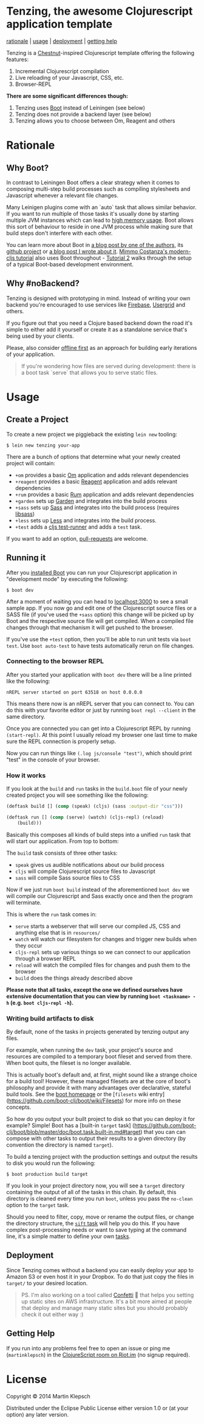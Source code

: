 # Tenzing, the awesome Clojurescript application template

[rationale](#rationale) | [usage](#usage) | [deployment](#deployment) | [getting help](#getting-help)


Tenzing is a [Chestnut](https://github.com/plexus/chestnut)-inspired
Clojurescript template offering the following features:

1.  Incremental Clojurescript compilation
2.  Live reloading of your Javascript, CSS, etc.
3.  Browser-REPL

**There are some significant differences though:**

1.  Tenzing uses [Boot](https://github.com/boot-clj/boot) instead of Leiningen (see below)
2.  Tenzing does not provide a backend layer (see below)
3.  Tenzing allows you to choose between Om, Reagent and others

# Rationale

## Why Boot?

In contrast to Leiningen Boot offers a clear strategy when it comes to
composing multi-step build processes such as compiling stylesheets and
Javascript whenever a relevant file changes.

Many Leinigen plugins come with an \`auto\` task that allows similar
behavior. If you want to run multiple of those tasks it's usually done
by starting multiple JVM instances which can lead to
[high memory usage](https://github.com/plexus/chestnut/issues/49). Boot
allows this sort of behaviour to reside in one JVM process while
making sure that build steps don't interfere with each other.

You can learn more about Boot in
[a blog post by one of the authors](http://adzerk.com/blog/2014/11/clojurescript-builds-rebooted/),
its [github project](https://github.com/boot-clj/boot) or
[a blog post I wrote about it](http://www.martinklepsch.org/posts/why-boot-is-relevant-for-the-clojure-ecosystem.html).
[Mimmo Costanza's modern-cljs tutorial](https://github.com/magomimmo/modern-cljs) also uses Boot throughout - 
[Tutorial 2](https://github.com/magomimmo/modern-cljs/blob/master/doc/second-edition/tutorial-02.md)
walks through the setup of a typical Boot-based development environment.

## Why #noBackend?

Tenzing is designed with prototyping in mind. Instead of writing your
own backend you're encouraged to use services like
[Firebase](https://www.firebase.com),
[Usergrid](http://usergrid.incubator.apache.org) and others.

If you figure out that you need a Clojure based backend down the road
it's simple to either add it yourself or create it as a standalone
service that's being used by your clients.

Please, also consider
[offline first](http://alistapart.com/article/offline-first) as an
approach for building early iterations of your application.

> If you're wondering how files are served during development: there
> is a boot task \`serve\` that allows you to serve static files.

# Usage

## Create a Project

To create a new project we piggieback the existing `lein new` tooling:

    $ lein new tenzing your-app

There are a bunch of options that determine what your newly created
project will contain:

-   `+om` provides a basic [Om](https://github.com/omcljs/om)
    application and adds relevant dependencies
-   `+reagent` provides a basic
    [Reagent](https://github.com/reagent-project/reagent) application
    and adds relevant dependencies
-   `+rum` provides a basic
    [Rum](https://github.com/tonsky/rum) application
    and adds relevant dependencies
-   `+garden` sets up [Garden](https://github.com/noprompt/garden) and
    integrates into the build process
-   `+sass` sets up [Sass](http://sass-lang.com) and integrates into
    the build process (requires [libsass](http://libsass.org))
-   `+less` sets up [Less](http://lesscss.org/) and integrates into
    the build process.
-   `+test` adds a
    [cljs test-runner](https://github.com/crisptrutski/boot-cljs-test)
    and adds a `test` task.

If you want to add an option,
[pull-requests](https://github.com/martinklepsch/tenzing) are welcome.

## Running it

After you [installed Boot](https://github.com/boot-clj/boot#install)
you can run your Clojurescript application in "development mode" by
executing the following:

    $ boot dev

After a moment of waiting you can head to
[localhost:3000](http://localhost:3000) to see a small sample app. If
you now go and edit one of the Clojurescript source files or a SASS
file (if you've used the `+sass` option) this change will be picked up
by Boot and the respective source file will get compiled. When a
compiled file changes through that mechanism it will get pushed to the
browser.

If you've use the `+test` option, then you'll be able to run unit
tests via `boot test`. Use `boot auto-test` to have tests
automatically rerun on file changes.

### Connecting to the browser REPL

After you started your application with `boot dev` there will be a
line printed like the following:

    nREPL server started on port 63518 on host 0.0.0.0

This means there now is an nREPL server that you can connect to. You
can do this with your favorite editor or just by running `boot repl
--client` in the same directory.

Once you are connected you can get into a Clojurescript REPL by
running `(start-repl)`. At this point I usually reload my browser one
last time to make sure the REPL connection is properly setup.

Now you can run things like `(.log js/console "test")`, which should
print "test" in the console of your browser.

### How it works

If you look at the `build` and `run` tasks in the `build.boot` file of
your newly created project you will see something like the following:

```clojure
(deftask build [] (comp (speak) (cljs) (sass :output-dir "css")))

(deftask run [] (comp (serve) (watch) (cljs-repl) (reload)
    (build)))
```

Basically this composes all kinds of build steps into a unified `run`
task that will start our application. From top to bottom:

The `build` task consists of three other tasks:
-   `speak` gives us audible notifications about our build process
-   `cljs` will compile Clojurescript source files to Javascript
-   `sass` will compile Sass source files to CSS

Now if we just run `boot build` instead of the aforementioned `boot
dev` we will compile our Clojurescript and Sass exactly once and then
the program will terminate.

This is where the `run` task comes in:
-   `serve` starts a webserver that will serve our compiled JS, CSS
    and anything else that is in `resources/`
-   `watch` will watch our filesystem for changes and trigger new
    builds when they occur
-   `cljs-repl` sets up various things so we can connect to our
    application through a browser REPL
-   `reload` will watch the compiled files for changes and push them
    to the browser
-   `build` does the things already described above

**Please note that all tasks, except the one we defined ourselves have
  extensive documentation that you can view by running `boot
  <taskname> -h` (e.g. `boot cljs-repl -h`).**

### Writing build artifacts to disk

By default, none of the tasks in projects generated by tenzing output any files. 

For example, when running the `dev` task, your project's source and resources are 
compiled to a temporary boot fileset and served from there. When boot quits, the 
fileset is no longer available.


This is actually boot's default and, at first, might sound like a strange choice for a build tool!
However, these managed filesets are at the core of boot's philosophy and provide it with 
many advantages over declarative, stateful build tools. See the [boot homepage](http://boot-clj.com) or the 
[`filesets` wiki entry] (https://github.com/boot-clj/boot/wiki/Filesets) for more info on these concepts.

So how do you output your built project to disk so that you can deploy it for example? 
Simple! Boot has a [built-in `target` task]
(https://github.com/boot-clj/boot/blob/master/doc/boot.task.built-in.md#target) that you can can compose with other tasks to 
output their results to a given directory (by convention the directory is named `target`).

To build a tenzing project with the production settings and output the
results to disk you would run the following:

    $ boot production build target

If you look in your project directory now, you will see a `target` directory containing the
output of all of the tasks in this chain. By default, this directory is cleaned every time
you run `boot`, unless you pass the `no-clean` option to the `target` task.

Should you need to filter, copy, move or rename the output files, or change the directory 
structure, the [`sift` task](https://github.com/boot-clj/boot/blob/master/doc/boot.task.built-in.md#sift) will help you do this. If you have complex post-processing needs 
or want to save typing at the command line, it's a simple matter to define your own [tasks](https://github.com/boot-clj/boot/wiki/Tasks).

## Deployment

Since Tenzing comes without a backend you can easily deploy your app
to Amazon S3 or even host it in your Dropbox. To do that just copy the
files in `target/` to your desired location.

> PS. I'm also working on a tool called
> [Confetti](https://github.com/confetti-clj/confetti) 🎉 that helps
> you setting up static sites on AWS infrastructure. It's a bit more
> aimed at people that deploy and manage many static sites but you
> should probably check it out either way :)

## Getting Help

If you run into any problems feel free to open an issue or ping me (`martinklepsch`) in the [ClojureScript room on Riot.im](https://riot.im/app/#/room/#clojurescript:matrix.org) (no signup required).

# License

Copyright © 2014 Martin Klepsch

Distributed under the Eclipse Public License either version 1.0 or (at
your option) any later version.
